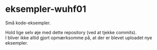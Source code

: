 # eksempler-wuhf01

Små kode-eksempler.

Hold lige selv øje med dette repository (ved at tjekke commits). <br>
I bliver ikke altid gjort opmærksomme på, at der er blevet uploadet nye eksempler.